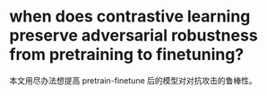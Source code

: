 # when does contrastive learning preserve adversarial robustness from pretraining to finetuning?

本文用尽办法想提高 pretrain-finetune 后的模型对对抗攻击的鲁棒性。

